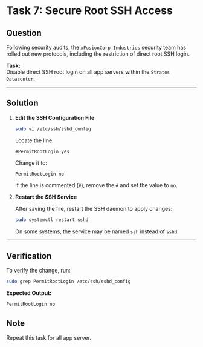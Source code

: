 # Task 7: Secure Root SSH Access

## Question

Following security audits, the `xFusionCorp Industries` security team has rolled out new protocols, including the restriction of direct root SSH login.

**Task:**  
Disable direct SSH root login on all app servers within the `Stratos Datacenter`.

---

## Solution

1. **Edit the SSH Configuration File**

   ```bash
   sudo vi /etc/ssh/sshd_config
   ```

   Locate the line:

   ```text
   #PermitRootLogin yes
   ```

   Change it to:

   ```text
   PermitRootLogin no
   ```

   If the line is commented (`#`), remove the `#` and set the value to `no`.

2. **Restart the SSH Service**

   After saving the file, restart the SSH daemon to apply changes:

   ```bash
   sudo systemctl restart sshd
   ```
   On some systems, the service may be named `ssh` instead of `sshd`.

---

## Verification

To verify the change, run:

```bash
sudo grep PermitRootLogin /etc/ssh/sshd_config
```

**Expected Output:**

```bash
PermitRootLogin no
```

## Note

Repeat this task for all app server.